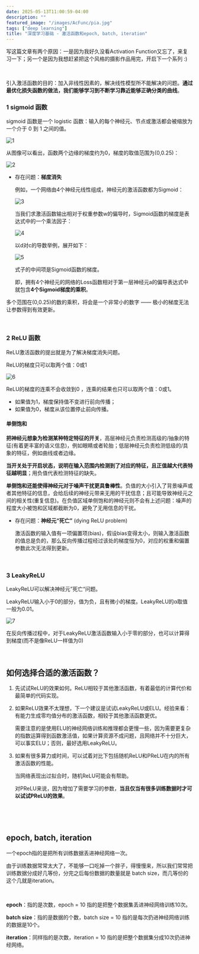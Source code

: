 ```yaml
---
date: 2025-05-13T11:00:59-04:00
description: ""
featured_image: "/images/AcFunc/pia.jpg"
tags: ["deep learning"]
title: "深度学习基础 - 激活函数和epoch, batch, iteration"
---
```


写这篇文章有两个原因：一是因为我好久没看Activation Function又忘了，来复习一下；另一个是因为我想赶紧把这个风格的摄影作品用完，开启下一个系列 :)

&nbsp;

引入激活函数的目的：加入非线性因素的，解决线性模型所不能解决的问题。**通过最优化损失函数的做法，我们能够学习到不断学习靠近能够正确分类的曲线**。

### 1 sigmoid 函数

sigmoid 函数是一个 logistic 函数：输入的每个神经元、节点或激活都会被缩放为一个介于 0 到 1 之间的值。

![1](/images/AcFunc/1.png)

从图像可以看出，函数两个边缘的梯度约为0，梯度的取值范围为(0,0.25)：

<!--more-->

![2](/images/AcFunc/2.png)

+ 存在问题：**梯度消失**

  例如，一个网络由4个神经元线性组成，神经元的激活函数都为Sigmoid：

  ![3](/images/AcFunc/3.png)

  当我们求激活函数输出相对于权重参数w的偏导时，Sigmoid函数的梯度是表达式中的一个乘法因子：

  ![4](/images/AcFunc/4.png)

  以d对c的导数举例，展开如下：

  ![5](/images/AcFunc/5.png)

  式子的中间项是Sigmoid函数的梯度。

  即，拥有4个神经元的网络的Loss函数相对于第一层神经元a的偏导表达式中就包含**4个Sigmoid梯度的乘积**。

多个范围在(0,0.25)的数的乘积，将会是一个非常小的数字 —— 极小的梯度无法让参数得到有效更新。

&nbsp;

### 2 ReLU 函数

ReLU激活函数的提出就是为了解决梯度消失问题。

ReLU的梯度只可以取两个值：0或1

![6](/images/AcFunc/6.png)

ReLU的梯度的连乘不会收敛到0 ，连乘的结果也只可以取两个值：0或1。

+ 如果值为1，梯度保持值不变进行前向传播；
+ 如果值为0，梯度从该位置停止前向传播。

#### 单侧饱和

**把神经元想象为检测某种特定特征的开关**，高层神经元负责检测高级的/抽象的特征(有着更丰富的语义信息)，例如眼睛或者轮胎；低层神经元负责检测低级的/具象的特征，例如曲线或者边缘。

**当开关处于开启状态，说明在输入范围内检测到了对应的特征，且正值越大代表特征越明显**；用负值代表检测特征的缺失。

**单侧饱和还能使得神经元对于噪声干扰更具鲁棒性**。负值的大小引入了背景噪声或者其他特征的信息，会给后续的神经元带来无用的干扰信息；且可能导致神经元之间的相关性(重复信息)。在负值区域单侧饱和的神经元则不会有上述问题：噪声的程度大小被饱和区域都截断为0，避免了无用信息的干扰。

+ 存在问题：**神经元“死亡”** (dying ReLU problem)

  激活函数的输入值有一项偏置项(bias)，假设bias变得太小，则输入激活函数的值总是负的，那么反向传播过程经过该处的梯度恒为0，对应的权重和偏置参数此次无法得到更新。

&nbsp;

### 3 LeakyReLU

LeakyReLU可以解决神经元”死亡“问题。

LeakyReLU输入小于0的部分，值为负，且有微小的梯度。LeakyReLU的α取值一般为0.01。

![7](/images/AcFunc/7.png)

在反向传播过程中，对于LeakyReLU激活函数输入小于零的部分，也可以计算得到梯度(而不是像ReLU一样值为0)

&nbsp;

## 如何选择合适的激活函数？

1. 先试试ReLU的效果如何。ReLU相较于其他激活函数，有着最低的计算代价和最简单的代码实现。

2. 如果ReLU效果不太理想，下一个建议是试试LeakyReLU或ELU。经验来看：有能力生成零均值分布的激活函数，相较于其他激活函数更优。

   需要注意的是使用ELU的神经网络训练和推理都会更慢一些，因为需要更复杂的指数运算得到函数激活值，如果计算资源不成问题，且网络并不十分巨大，可以事实ELU；否则，最好选用LeakyReLU。

3. 如果有很多算力或时间，可以试着对比下包括随机ReLU和PReLU在内的所有激活函数的性能。

   当网络表现出过拟合时，随机ReLU可能会有帮助。

   对PReLU来说，因为增加了需要学习的参数，**当且仅当有很多训练数据时才可以试试PReLU的效果**。

&nbsp;

&nbsp;

## epoch, batch, iteration

一个epoch指的是把所有训练数据丢进神经网络一次。

由于训练数据常常太大了，不能够一口吃掉一个胖子，得慢慢来，所以我们常常把训练数据分成好几等份，分完之后每份数据的数量就是 batch size，而几等份的这个几就是iteration。

&nbsp;

**epoch**：指的是次数，epoch = 10 指的是把整个数据集丢进神经网络训练10次。 

**batch size**：指的是数据的个数，batch size = 10 指的是每次扔进神经网络训练的数据是10个。

**iteration**：同样指的是次数，iteration = 10 指的是把整个数据集分成10次扔进神经网络。

